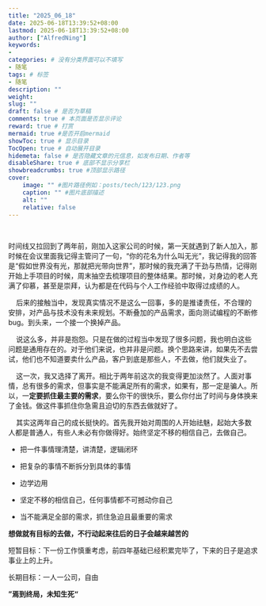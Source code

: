 ```yaml
---
title: "2025_06_18"
date: 2025-06-18T13:39:52+08:00
lastmod: 2025-06-18T13:39:52+08:00
author: ["AlfredNing"]
keywords: 
- 
categories: # 没有分类界面可以不填写
- 随笔
tags: # 标签
- 随笔
description: ""
weight:
slug: ""
draft: false # 是否为草稿
comments: true # 本页面是否显示评论
reward: true # 打赏
mermaid: true #是否开启mermaid
showToc: true # 显示目录
TocOpen: true # 自动展开目录
hidemeta: false # 是否隐藏文章的元信息，如发布日期、作者等
disableShare: true # 底部不显示分享栏
showbreadcrumbs: true #顶部显示路径
cover:
    image: "" #图片路径例如：posts/tech/123/123.png
    caption: "" #图片底部描述
    alt: ""
    relative: false
---
```


    

时间线又拉回到了两年前，刚加入这家公司的时候，第一天就遇到了新人加入，那时候在会议里面我记得主管问了一句，“你的花名为什么叫无光”，我记得我的回答是“假如世界没有光，那就把光带向世界”，那时候的我充满了干劲与热情，记得刚开始上手项目的时候，周末抽空去梳理项目的整体结果。那时候，对身边的老人充满了仰慕，甚至是崇拜，认为都是在代码与个人工作经验中取得过成绩的人。

    后来的接触当中，发现真实情况不是这么一回事，多的是推诿责任，不合理的安排，对产品与技术没有未来规划。不断叠加的产品需求，面向测试编程的不断修bug。到头来，一个接一个换掉产品。



    说这么多，并非是抱怨。只是在做的过程当中发现了很多问题，我也明白这些问题是通用存在的。对于他们来说，也并非是问题。换个思路来讲，如果先不去尝试，他们也不知道要卖什么产品，客户到底是那些人，不去做，他们就失业了。



    这一次，我又选择了离开。相比于两年前这次的我变得更加淡然了。人面对事情，总有很多的需求，但事实是不能满足所有的需求，如果有，那一定是骗人。所以，一**定要抓住最主要的需求**，要么你干的很快乐，要么你付出了时间与身体换来了金钱。做这件事抓住你急需且迫切的东西去做就好了。



    其实这两年自己的成长挺快的。首先我开始对周围的人开始祛魅，起始大多数人都是普通人，有些人未必有你做得好。始终坚定不移的相信自己，去做自己。

- 把一件事情理清楚，讲清楚，逻辑闭环

- 把复杂的事情不断拆分到具体的事情

- 边学边用

- 坚定不移的相信自己，任何事情都不可撼动你自己

- 当不能满足全部的需求，抓住急迫且最重要的需求



**想做就有目标的去做，不行动起来往后的日子会越来越苦的**



短暂目标：下一份工作慎重考虑，前四年基础已经积累完毕了，下来的日子是追求事业上的上升。



长期目标：一人一公司，自由



**”焉到终局，未知生死“**
